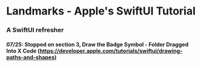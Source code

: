 #  Landmarks - Apple's SwiftUI Tutorial

### A SwiftUI refresher

#### 07/25: Stopped on section 3, Draw the Badge Symbol - Folder Dragged Into X Code (https://developer.apple.com/tutorials/swiftui/drawing-paths-and-shapes)

